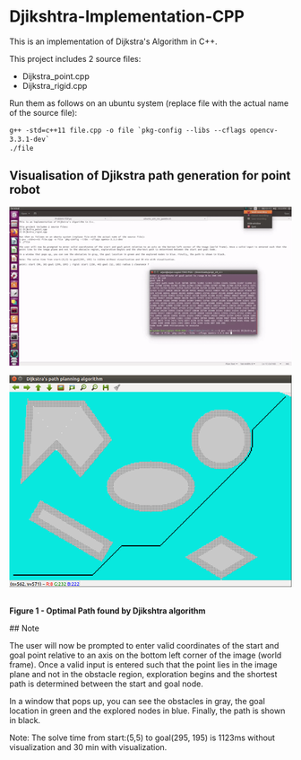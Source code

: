 # Djikshtra-Implementation-CPP
This is an implementation of Dijkstra's Algorithm in C++. 

This project includes 2 source files:
- Dijkstra_point.cpp
- Dijkstra_rigid.cpp

Run them as follows on an ubuntu system (replace file with the actual name of the source file): 
```
g++ -std=c++11 file.cpp -o file `pkg-config --libs --cflags opencv-3.3.1-dev`
./file
```
## Visualisation of Djikstra path generation for point robot
![Visualisation of Djikstra path generation](/d2.gif)


<p align="center">
  <p align="center"><img src="finalpath.png"></p>
  <br><b>Figure 1 - Optimal Path found by Djikshtra algorithm</b><br>
</p>
## Note

The user will now be prompted to enter valid coordinates of the start and goal point relative to an axis on the bottom left corner of the image (world frame). Once a valid input is entered such that the point lies in the image plane and not in the obstacle region, exploration begins and the shortest path is determined between the start and goal node. 

In a window that pops up, you can see the obstacles in gray, the goal location in green and the explored nodes in blue. Finally, the path is shown in black. 

Note: The solve time from start:(5,5) to goal(295, 195) is 1123ms without visualization and 30 min with visualization.

